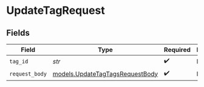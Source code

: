 # UpdateTagRequest


## Fields

| Field                                                                    | Type                                                                     | Required                                                                 | Description                                                              |
| ------------------------------------------------------------------------ | ------------------------------------------------------------------------ | ------------------------------------------------------------------------ | ------------------------------------------------------------------------ |
| `tag_id`                                                                 | *str*                                                                    | :heavy_check_mark:                                                       | N/A                                                                      |
| `request_body`                                                           | [models.UpdateTagTagsRequestBody](../models/updatetagtagsrequestbody.md) | :heavy_check_mark:                                                       | N/A                                                                      |